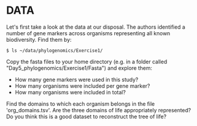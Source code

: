 DATA
==============

Let's first take a look at the data at our disposal. The authors identified a number of gene markers across organisms
representing all known biodiversity. Find them by:

~~~
$ ls ~/data/phylogenomics/Exercise1/
~~~

Copy the fasta files to your home directory (e.g. in a folder called "Day5_phylogenomics/Exercise1/Fasta") and explore them:
- How many gene markers were used in this study?
- How many organisms were included per gene marker?
- How many organisms were included in total?

Find the domains to which each organism belongs in the file 'org_domains.tsv'. Are the three domains of life 
appropriately represented? Do you think this is a good dataset to reconstruct the tree of life?
